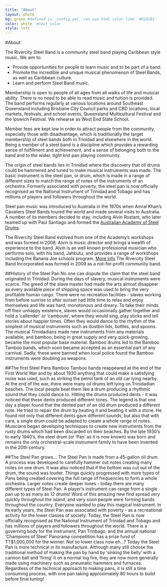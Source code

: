 ```yaml
---
title: "About"
layout: photo
bg: green #defined in _config.yml, can use html color like '#010101'
color: white  #text color
style: left
---
```

#About

The Rivercity Steel Band is a community steel band playing Caribbean style music. We aim to:

* Provide opportunities for people to learn music and to be part of a band.
* Promote the incredible and unique musical phenomenon of Steel Bands, as well as Caribbean culture.
* Learn and perform Steel Band music.

Membership is open to people of all ages from all walks of life and musical ability. There is no need to be able to read music and tuition is provided. The band performs regularly at various locations around Southeast Queensland including Brisbane City Council parks and CBD locations, local markets, festivals, and school events, Queensland Multicultural Festival and the Ipswich Festival. We rehearse as West End State School.

Member fees are kept low in order to attract people from the community, especially those with disadvantage, which is traditionally the target membership of steel bands both in Trinidad and elsewhere in the world. Being a member of a steel band is a discipline which provides a rewarding sense of fulfillment and achievement, and a sense of belonging both to the band and to the wider, tight knit pan playing community.

The origin of steel bands lies in Trinidad where the discovery that oil drums could be hammered and tuned to make musical instruments was made. The basic instrument is the steel pan, or drum, which is made in a range of different sizes to match the range of notes of the instruments of an orchestra. Formerly associated with poverty, the steel pan is now officially recognised as the National Instrument of Trinidad and Tobago and has millions of players and followers throughout the world.

Steel pan music was introduced to Australia in the 1970s when Amral Khan’s Cavaliers Steel Bands toured the world and made several visits to Australia. A number of its members decided to stay, including Alvin Rostant, who later teamed up with Paul Santiago and formed the [Australian Academy of Steel Drums](www.steeldrums.org).

The Rivercity Steel Band evolved from one of the Academy’s workshops and was formed in 2008. Alvin is music director and brings a wealth of experience to the band. Alvin is an well known professional musician who performs solo, with his band, Jahbutu, and provides a range of workshops including the Banana Joe schools program. [More info](www.caribbeanartscompany.com.au) The Rivercity Steel Band Incorporated was formed in 2009 as a not-for-profit community band.

##History of the Steel Pan
No one can dispute the claim that the steel band originated in Trinidad. During the days of slavery, musical instruments were scarce. The greed of the slave master had made the arts almost disappear as every available piece of shipping space was used to bring the very profitable human cargo. There were no recreation facilities - slaves working from before sunrise to after sunset had little time to relax and enjoy themselves and life was hard, monotonous and dreary. To take their minds off their unhappy existence, slaves would occasionally gather together and hold a ‘callender’ or ‘camboule’, where they would sing, play sticks and tell stories about happier times. Often they would dance to the rhythm of the simplest of musical instruments such as dustbin lids, bottles, and spoons. The musical Trinidadians made new instruments from any materials available, and bamboo, being in great supply and very quick-growing, became the most popular base material. Bamboo drums led to the Bamboo Tamboo bands, which soon became accepted as an essential part of any carnival. Sadly, these were banned when local police found the Bamboo instruments were doubling as weapons.

##The first Steel Pans
Bamboo Tamboo bands reappeared at the end of the First World War and by about 1930 anything that could make a satisfying noise was used, such as striking the petrol tank of an old car lying nearby. At the end of the war, there were many oil drums left lying on Trinidadian beaches. The local people beat them like a drum producing a rhythmic sound that they could dance to. Hitting the drums produced dents - it was noticed that these dents produced different tones. The legend is that one day a player found that the dented part of an old drum produced a different note. He tried to repair the drum by heating it and beating it with a stone. He found not only that different dents gave different sounds, but also that with care, a single drum could be adapted to create a whole range of notes. Musicians began developing techniques to create new instruments from the rusty drums which had been discarded on their beaches. By the late 1930’s to early 1940’s, the steel drum (or ‘Pan’ as it is now known) was born and remains the only orchestral-scale instrument family to have been invented in the 20th century.

##The Steel Pan grows…
The Steel Pan is made from a 45-gallon oil drum. A process was developed to carefully hammer out notes creating many notes on one drum. It was also noticed that if the bottom was cut out of the drum, the sound was louder. Things quickly progressed with more types of Pans being created covering the full range of frequencies to form a whole orchestra. Larger notes create deeper tones - today there are many different types of Steel Pan. A player's instrument can range from a single pan up to as many as 12 drums! Word of this amazing new find spread very quickly throughout the island, and very soon people were forming bands throughout the country. Everyone wanted to play this magical instrument. In its early years, the Steel Pan was associated with poverty - as a recreational activity for the lower classes of society. Today, the Steel Pan is now officially recognised as the National Instrument of Trinidad and Tobago and has millions of players and followers throughout the world. There is a governing body for the instrument, Pan Trinbago, and the annual national ‘Champions of Steel’ Panorama competition has a prize fund of TT$1,000,000 for the winner. Not so lower class now eh…? Today the Steel Pan is more technical in its manufacture. Although many still choose the traditional method of making the pan by hand by ‘sinking the belly’ with a cannon ball and ‘firing’ it on a normal log fire, they are now more generally made using machinery such as pneumatic hammers and furnaces. Regardless of the technical approach to making pans, it is still a time consuming process, with one pan taking approximately 80 hours to build before final tuning!